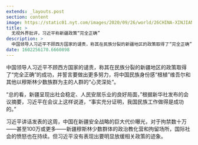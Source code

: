 ```yaml
--- 
extends: _layouts.post 
section: content 
image: https://static01.nyt.com/images/2020/09/26/world/26CHINA-XINJIANG01/merlin_176713290_e0420134-e71b-4fae-87b3-31d194190d02-articleLarge.jpg 
title: > 
  无视外界批评，习近平称新疆政策“完全正确” 
description: > 
  中国领导人习近平不顾西方国家的谴责，称其在民族分裂的新疆地区的政策取得了“完全正确”的成功，并誓言要做出更多努力，将中国民族身份感“根植”维吾尔和其他以穆斯林少数族群为主的人群的“心灵深处”。“总的看，新疆呈现出社会稳定、人民安居乐业的良好局面，”根据新华社发布的会议摘要，习近平在会议上这样说道，“事实充分证明，我国民族工作做得是成功的。”习近平讲话发表的这周，中国在新疆安全战略的巨大代价曝光，对于拘禁数十万——甚至100万或更多——新疆穆斯林少数群体的政治教化营和拘留场所，国际社会的愤怒也在持续。但习近平没有表现出要明显放缓相关政策的迹象。 
date: 1602256170.6660898 
--- 
```

中国领导人习近平不顾西方国家的谴责，称其在民族分裂的新疆地区的政策取得了“完全正确”的成功，并誓言要做出更多努力，将中国民族身份感“根植”维吾尔和其他以穆斯林少数族群为主的人群的“心灵深处”。

“总的看，新疆呈现出社会稳定、人民安居乐业的良好局面，”根据新华社发布的会议摘要，习近平在会议上这样说道，“事实充分证明，我国民族工作做得是成功的。”

习近平讲话发表的这周，中国在新疆安全战略的巨大代价曝光，对于拘禁数十万——甚至100万或更多——新疆穆斯林少数群体的政治教化营和拘留场所，国际社会的愤怒也在持续。但习近平没有表现出要明显放缓相关政策的迹象。